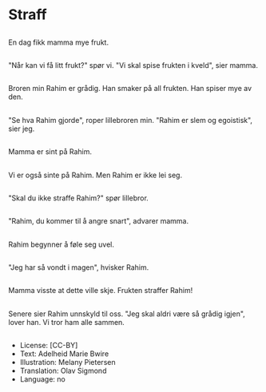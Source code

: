 # Straff

##
En dag fikk mamma mye frukt.

##
"Når kan vi få litt frukt?" spør vi. "Vi skal spise frukten i kveld", sier mamma.

##
Broren min Rahim er grådig. Han smaker på all frukten. Han spiser mye av den.

##
"Se hva Rahim gjorde", roper lillebroren min. "Rahim er slem og egoistisk", sier jeg.

##
Mamma er sint på Rahim.

##
Vi er også sinte på Rahim. Men Rahim er ikke lei seg.

##
"Skal du ikke straffe Rahim?" spør lillebror.

##
"Rahim, du kommer til å angre snart", advarer mamma.

##
Rahim begynner å føle seg uvel.

##
"Jeg har så vondt i magen", hvisker Rahim.

##
Mamma visste at dette ville skje. Frukten straffer Rahim!

##
Senere sier Rahim unnskyld til oss. "Jeg skal aldri være så grådig igjen", lover han. Vi tror ham alle sammen.

##
* License: [CC-BY]
* Text: Adelheid Marie Bwire
* Illustration: Melany Pietersen
* Translation: Olav Sigmond
* Language: no
